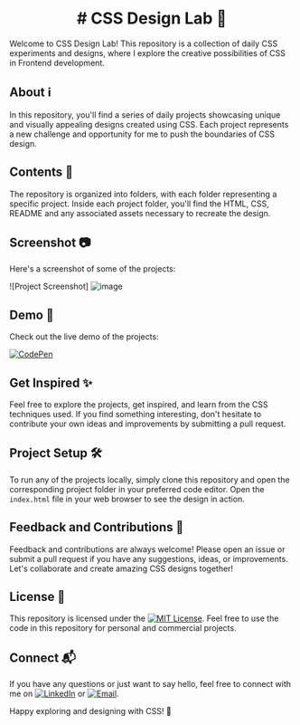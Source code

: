 <h1 align="center">
# CSS Design Lab 🎨
</h1>

Welcome to CSS Design Lab! This repository is a collection of daily CSS experiments and designs, where I explore the creative possibilities of CSS in Frontend development.

## About ℹ️

In this repository, you'll find a series of daily projects showcasing unique and visually appealing designs created using CSS. Each project represents a new challenge and opportunity for me to push the boundaries of CSS design.

## Contents 📁

The repository is organized into folders, with each folder representing a specific project. Inside each project folder, you'll find the HTML, CSS, README and any associated assets necessary to recreate the design.

## Screenshot 📷

Here's a screenshot of some of the projects:

![Project Screenshot] ![image](https://github.com/ClassyJuhi/CSS-Design-Lab/assets/103419567/7bf3cfcd-07f6-49b4-a67a-171c05d9e23b)

## Demo 🚀

Check out the live demo of the projects:

[![CodePen](https://img.shields.io/badge/-CodePen-black?style=flat&logo=codepen&logoColor=white)](https://codepen.io/Classy_Juhi)

## Get Inspired ✨

Feel free to explore the projects, get inspired, and learn from the CSS techniques used. If you find something interesting, don't hesitate to contribute your own ideas and improvements by submitting a pull request.

## Project Setup 🛠️

To run any of the projects locally, simply clone this repository and open the corresponding project folder in your preferred code editor. Open the `index.html` file in your web browser to see the design in action.

## Feedback and Contributions 🙌

Feedback and contributions are always welcome! Please open an issue or submit a pull request if you have any suggestions, ideas, or improvements. Let's collaborate and create amazing CSS designs together!

## License 📄

This repository is licensed under the [![MIT License](https://img.shields.io/badge/License-MIT-yellow.svg)](LICENSE). Feel free to use the code in this repository for personal and commercial projects.

## Connect 📬

If you have any questions or just want to say hello, feel free to connect with me on [![LinkedIn](https://img.shields.io/badge/-LinkedIn-blue.svg?style=flat&logo=linkedin&logoColor=white)](https://www.linkedin.com/in/classy-juhi/) or [![Email](https://img.shields.io/badge/-Email-D14836?style=flat&logo=gmail&logoColor=white)](mailto:classyjuhi@gmail.com).

Happy exploring and designing with CSS! 🚀

